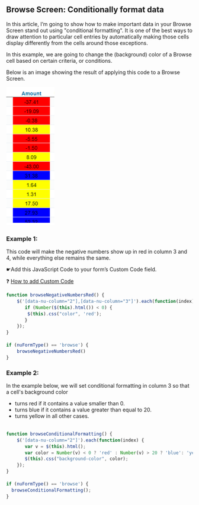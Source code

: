 ## Browse Screen: Conditionally format data

In this article, I’m going to show how to make important data in your Browse Screen stand out using "conditional formatting".
It is one of the best ways to draw attention to particular cell entries by automatically making those cells display differently from the cells around those exceptions.

In this example, we are going to change the (background) color of a Browse cell based on certain criteria, or conditions.

Below is an image showing the result of applying this code to a Browse Screen.

<p align="left">
  <img src="screenshots/browse_conditional_formatting.png">
</p>


### Example 1: 

This code will make the negative numbers show up in red in column 3 and 4, while everything else remains the same.


☛Add this JavaScript Code to your form’s Custom Code field. 

❓ [How to add Custom Code](/codelib/common/form_add_custom_code_javascript.gif)


```javascript
function browseNegativeNumbersRed() {
	$('[data-nu-column="2"],[data-nu-column="3"]').each(function(index) {	   
	   if (Number($(this).html()) < 0) {
		$(this).css("color", 'red');
	   }
	});
}

if (nuFormType() == 'browse') {
	browseNegativeNumbersRed()
}
```

### Example 2: 

In the example below, we will set conditional formatting in column 3 so that a cell's background color

- turns red if it contains a value smaller than 0.
- turns blue if it contains a value greater than equal to 20.
- turns yellow in all other cases.


```javascript

function browseConditionalFormatting() {
	$('[data-nu-column="2"]').each(function(index) {
	   var v = $(this).html();
	   var color = Number(v) < 0 ? 'red' : Number(v) > 20 ? 'blue': 'yellow';
	   $(this).css("background-color", color);
	});
}

if (nuFormType() == 'browse') {
  browseConditionalFormatting();
}
```
